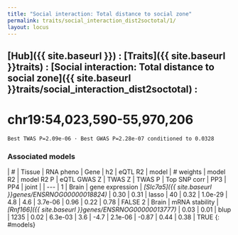```yaml
---
title: "Social interaction: Total distance to social zone"
permalink: traits/social_interaction_dist2soctotal/1/ 
layout: locus
---
```


## [Hub]({{ site.baseurl }}) : [Traits]({{ site.baseurl }}traits) : [Social interaction: Total distance to social zone]({{ site.baseurl }}traits/social_interaction_dist2soctotal) : 

# chr19:54,023,590-55,970,206

`Best TWAS P=2.09e-06 · Best GWAS P=2.28e-07 conditioned to 0.0328`

<script>
Plotly.d3.csv("../1.cond.csv", function(data){ processData(data) } );
</script><div id="graph"></div>

### Associated models

| # | Tissue | RNA pheno | Gene | h2 | eQTL R2 | model | # weights | model R2 | model R2 P | eQTL GWAS Z | TWAS Z | TWAS P | Top SNP corr | PP3 | PP4 | joint |
| --- |
1 | Brain | gene expression | *[Slc7a5]({{ site.baseurl }}genes/ENSRNOG00000018824)* | 0.30 | 0.31 | lasso |   40 | 0.32 | 1.0e-29 | 4.8 |  4.6 | 3.7e-06 |  0.96 | 0.22 | 0.78 | FALSE
2 | Brain | mRNA stability | *[Rnf166]({{ site.baseurl }}genes/ENSRNOG00000013777)* | 0.03 | 0.01 | blup | 1235 | 0.02 | 6.3e-03 | 3.6 | -4.7 | 2.1e-06 | -0.87 | 0.44 | 0.38 |  TRUE
{: #models}

